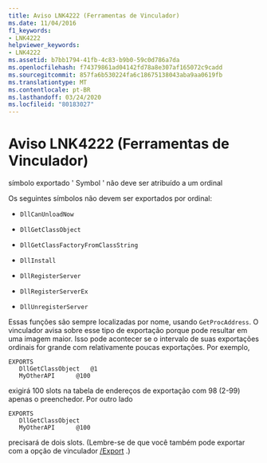 ```yaml
---
title: Aviso LNK4222 (Ferramentas de Vinculador)
ms.date: 11/04/2016
f1_keywords:
- LNK4222
helpviewer_keywords:
- LNK4222
ms.assetid: b7bb1794-41fb-4c83-b9b0-59c0d786a7da
ms.openlocfilehash: f74379861ad04142fd78a8e307af165072c9cadd
ms.sourcegitcommit: 857fa6b530224fa6c18675138043aba9aa0619fb
ms.translationtype: MT
ms.contentlocale: pt-BR
ms.lasthandoff: 03/24/2020
ms.locfileid: "80183027"
---
```

# <a name="linker-tools-warning-lnk4222"></a>Aviso LNK4222 (Ferramentas de Vinculador)

símbolo exportado ' Symbol ' não deve ser atribuído a um ordinal

Os seguintes símbolos não devem ser exportados por ordinal:

- `DllCanUnloadNow`

- `DllGetClassObject`

- `DllGetClassFactoryFromClassString`

- `DllInstall`

- `DllRegisterServer`

- `DllRegisterServerEx`

- `DllUnregisterServer`

Essas funções são sempre localizadas por nome, usando `GetProcAddress`. O vinculador avisa sobre esse tipo de exportação porque pode resultar em uma imagem maior. Isso pode acontecer se o intervalo de suas exportações ordinais for grande com relativamente poucas exportações. Por exemplo,

```
EXPORTS
   DllGetClassObject   @1
   MyOtherAPI      @100
```

exigirá 100 slots na tabela de endereços de exportação com 98 (2-99) apenas o preenchedor. Por outro lado

```
EXPORTS
   DllGetClassObject
   MyOtherAPI      @100
```

precisará de dois slots. (Lembre-se de que você também pode exportar com a opção de vinculador [/Export](../../build/reference/export-exports-a-function.md) .)
